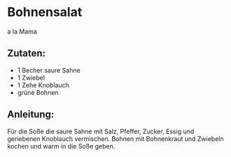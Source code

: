 Bohnensalat
===
a la Mama

Zutaten:
---
- 1 Becher saure Sahne
- 1  Zwiebel
- 1 Zehe Knoblauch
-   grüne Bohnen

Anleitung:
---
Für die Soße die saure Sahne mit Salz, Pfeffer, Zucker, Essig und geriebenen Knoblauch vermischen.
Bohnen mit Bohnenkraut und Zwiebeln kochen und warm in die Soße geben.